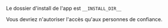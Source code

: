 Le dossier d'install de l'app est `__INSTALL_DIR__`

Vous devriez n'autoriser l'accès qu'aux personnes de confiance.